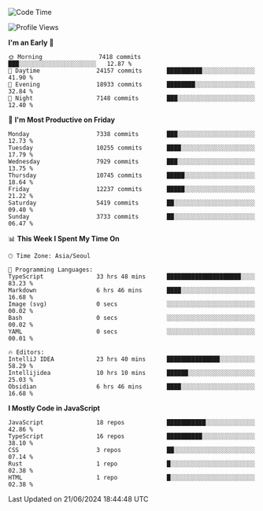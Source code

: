 <!--START_SECTION:waka-->
![Code Time](http://img.shields.io/badge/Code%20Time-6%2C285%20hrs-blue)

![Profile Views](http://img.shields.io/badge/Profile%20Views-0-blue)

**I'm an Early 🐤** 

```text
🌞 Morning                7418 commits        ███░░░░░░░░░░░░░░░░░░░░░░   12.87 % 
🌆 Daytime                24157 commits       ██████████░░░░░░░░░░░░░░░   41.90 % 
🌃 Evening                18933 commits       ████████░░░░░░░░░░░░░░░░░   32.84 % 
🌙 Night                  7148 commits        ███░░░░░░░░░░░░░░░░░░░░░░   12.40 % 
```
📅 **I'm Most Productive on Friday** 

```text
Monday                   7338 commits        ███░░░░░░░░░░░░░░░░░░░░░░   12.73 % 
Tuesday                  10255 commits       ████░░░░░░░░░░░░░░░░░░░░░   17.79 % 
Wednesday                7929 commits        ███░░░░░░░░░░░░░░░░░░░░░░   13.75 % 
Thursday                 10745 commits       █████░░░░░░░░░░░░░░░░░░░░   18.64 % 
Friday                   12237 commits       █████░░░░░░░░░░░░░░░░░░░░   21.22 % 
Saturday                 5419 commits        ██░░░░░░░░░░░░░░░░░░░░░░░   09.40 % 
Sunday                   3733 commits        ██░░░░░░░░░░░░░░░░░░░░░░░   06.47 % 
```


📊 **This Week I Spent My Time On** 

```text
🕑︎ Time Zone: Asia/Seoul

💬 Programming Languages: 
TypeScript               33 hrs 48 mins      █████████████████████░░░░   83.23 % 
Markdown                 6 hrs 46 mins       ████░░░░░░░░░░░░░░░░░░░░░   16.68 % 
Image (svg)              0 secs              ░░░░░░░░░░░░░░░░░░░░░░░░░   00.02 % 
Bash                     0 secs              ░░░░░░░░░░░░░░░░░░░░░░░░░   00.02 % 
YAML                     0 secs              ░░░░░░░░░░░░░░░░░░░░░░░░░   00.01 % 

🔥 Editors: 
IntelliJ IDEA            23 hrs 40 mins      ███████████████░░░░░░░░░░   58.29 % 
Intellijidea             10 hrs 10 mins      ██████░░░░░░░░░░░░░░░░░░░   25.03 % 
Obsidian                 6 hrs 46 mins       ████░░░░░░░░░░░░░░░░░░░░░   16.68 % 
```

**I Mostly Code in JavaScript** 

```text
JavaScript               18 repos            ███████████░░░░░░░░░░░░░░   42.86 % 
TypeScript               16 repos            ██████████░░░░░░░░░░░░░░░   38.10 % 
CSS                      3 repos             ██░░░░░░░░░░░░░░░░░░░░░░░   07.14 % 
Rust                     1 repo              █░░░░░░░░░░░░░░░░░░░░░░░░   02.38 % 
HTML                     1 repo              █░░░░░░░░░░░░░░░░░░░░░░░░   02.38 % 
```




 Last Updated on 21/06/2024 18:44:48 UTC
<!--END_SECTION:waka-->
